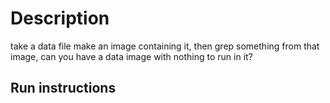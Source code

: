 # Description
take a data file make an image containing it, then grep something from that image,
can you have a data image with nothing to run in it?


## Run instructions


